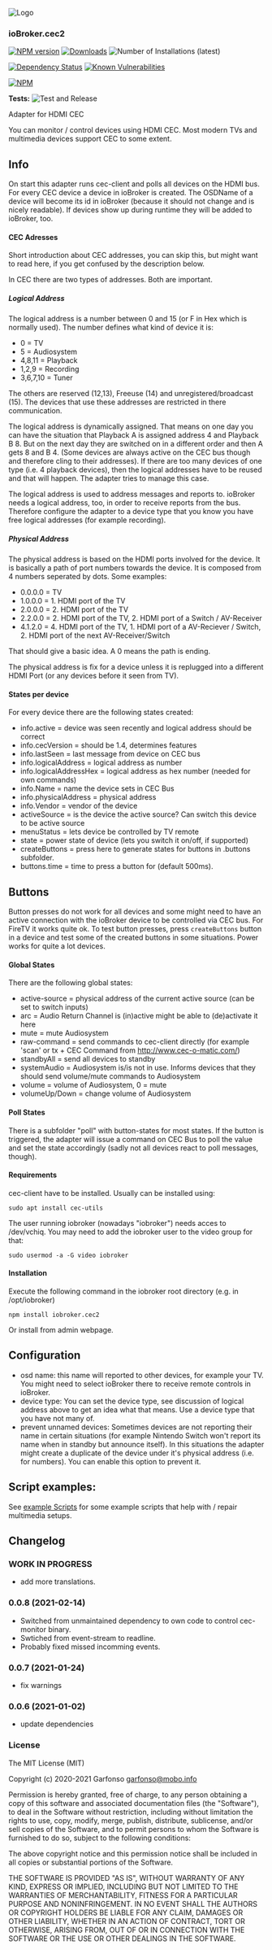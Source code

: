 ![Logo](admin/cec2.png)
### ioBroker.cec2

[![NPM version](http://img.shields.io/npm/v/iobroker.cec2.svg)](https://www.npmjs.com/package/iobroker.cec2)
[![Downloads](https://img.shields.io/npm/dm/iobroker.cec2.svg)](https://www.npmjs.com/package/iobroker.cec2)
![Number of Installations (latest)](http://iobroker.live/badges/cec2-installed.svg)
<!-- 
![Number of Installations (stable)](http://iobroker.live/badges/cec2-stable.svg)
-->
[![Dependency Status](https://status.david-dm.org/gh/iobroker-community-adapters/iobroker.cec2.svg)](https://david-dm.org/iobroker-community-adapters/iobroker.cec2)
[![Known Vulnerabilities](https://snyk.io/test/github/iobroker-community-adapters/ioBroker.cec2/badge.svg)](https://snyk.io/test/github/iobroker-community-adapters/ioBroker.cec2)

[![NPM](https://nodei.co/npm/iobroker.cec2.png?downloads=true)](https://nodei.co/npm/iobroker.cec2/)

**Tests:** ![Test and Release](https://github.com/iobroker-community-adapters/ioBroker.cec2/workflows/Test%20and%20Release/badge.svg)


Adapter for HDMI CEC

You can monitor / control devices using HDMI CEC. Most modern TVs and multimedia devices support CEC to some extent.

## Info

On start this adapter runs cec-client and polls all devices on the HDMI bus. For every CEC device a device in ioBroker
is created. The OSDName of a device will become its id in ioBroker (because it should not change and is nicely readable).
If devices show up during runtime they will be added to ioBroker, too.

#### CEC Adresses 

Short introduction about CEC addresses, you can skip this, but might want to read here, if you get confused by the description
below. 

In CEC there are two types of addresses. Both are important.

##### Logical Address

The logical address is a number between 0 and 15 (or F in Hex which is normally used). The number defines what kind of 
device it is: 
* 0 = TV
* 5 = Audiosystem
* 4,8,11 = Playback
* 1,2,9 = Recording
* 3,6,7,10 = Tuner

The others are reserved (12,13), Freeuse (14) and unregistered/broadcast (15). The devices that use these addresses are 
restricted in there communication.

The logical address is dynamically assigned. That means on one day you can have the situation that Playback A is assigned
address 4 and Playback B 8. But on the next day they are switched on in a different order and then A gets 8 and B 4. (Some devices
are always active on the CEC bus though and therefore cling to their addresses). If there are too many devices of one type
(i.e. 4 playback devices), then the logical addresses have to be reused and that will happen. The adapter tries to manage this case.

The logical address is used to address messages and reports to.
ioBroker needs a logical address, too, in order to receive reports from the bus. Therefore configure the adapter to a device type
that you know you have free logical addresses (for example recording). 

##### Physical Address

The physical address is based on the HDMI ports involved for the device. It is basically a path of port numbers towards 
the device. It is composed from 4 numbers seperated by dots. Some examples:
* 0.0.0.0 = TV
* 1.0.0.0 = 1. HDMI port of the TV
* 2.0.0.0 = 2. HDMI port of the TV
* 2.2.0.0 = 2. HDMI port of the TV, 2. HDMI port of a Switch / AV-Receiver
* 4.1.2.0 = 4. HDMI port of the TV, 1. HDMI port of a AV-Reciever / Switch, 2. HDMI port of the next AV-Receiver/Switch

That should give a basic idea. A 0 means the path is ending.

The physical address is fix for a device unless it is replugged into a different HDMI Port (or any devices before it seen from TV).

#### States per device 

For every device there are the following states created:

* info.active = device was seen recently and logical address should be correct
* info.cecVersion = should be 1.4, determines features
* info.lastSeen = last message from device on CEC bus
* info.logicalAddress = logical address as number
* info.logicalAddressHex = logical address as hex number (needed for own commands)
* info.Name = name the device sets in CEC Bus
* info.physicalAddress = physical address
* info.Vendor = vendor of the device
* activeSource = is the device the active source? Can switch this device to be active source
* menuStatus = lets device be controlled by TV remote
* state = power state of device (lets you switch it on/off, if supported)
* createButtons = press here to generate states for buttons in .buttons subfolder.
* buttons.time = time to press a button for (default 500ms).

## Buttons
Button presses do not work for all devices and some might need to have 
an active connection with the ioBroker device to be controlled via CEC bus.
For FireTV it works quite ok. 
To test button presses, press `createButtons` button in a device and test some of the
created buttons in some situations. Power works for quite a lot devices. 

#### Global States

There are the following global states:

* active-source = physical address of the current active source (can be set to switch inputs)
* arc = Audio Return Channel is (in)active might be able to (de)activate it here
* mute = mute Audiosystem
* raw-command = send commands to cec-client directly (for example 'scan' or tx + CEC Command from http://www.cec-o-matic.com/) 
* standbyAll = send all devices to standby
* systemAudio = Audiosystem is/is not in use. Informs devices that they should send volume/mute commands to Audiosystem
* volume = volume of Audiosystem, 0 = mute 
* volumeUp/Down = change volume of Audiosystem

#### Poll States

There is a subfolder "poll" with button-states for most states. If the button is triggered, the adapter will issue a 
command on CEC Bus to poll the value and set the state accordingly (sadly not all devices react to poll messages, though).

#### Requirements
cec-client have to be installed. Usually can be installed using:
```
sudo apt install cec-utils
```

The user running iobroker (nowadays "iobroker") needs acces to /dev/vchiq. You may need to add the iobroker user to the 
video group for that:
```
sudo usermod -a -G video iobroker
```

#### Installation
Execute the following command in the iobroker root directory (e.g. in /opt/iobroker)
```
npm install iobroker.cec2
```

Or install from admin webpage.


## Configuration

* osd name: this name will reported to other devices, for example your TV. You might need to select ioBroker there to receive remote controls in ioBroker.
* device type: You can set the device type, see discussion of logical address above to get an idea what that means. Use a device type that you have not many of.
* prevent unnamed devices: Sometimes devices are not reporting their name in certain situations (for example Nintendo Switch won't report its name when in standby but announce itself). In this situations the adapter might create a duplicate of the device under it's physical address (i.e. for numbers). You can enable this option to prevent it.  

## Script examples:

See [example Scripts](doc/ExampleScripts.md) for some example scripts that help with / repair multimedia setups.

## Changelog

<!--
	PLACEHOLDER for next version:
	## __WORK IN PROGRESS__
-->
### __WORK IN PROGRESS__
* add more translations.

### 0.0.8 (2021-02-14)
* Switched from unmaintained dependency to own code to control cec-monitor binary.
* Swtiched from event-stream to readline.
* Probably fixed missed incomming events.

### 0.0.7 (2021-01-24)
* fix warnings

### 0.0.6 (2021-01-02)
* update dependencies


### License
The MIT License (MIT)

Copyright (c) 2020-2021 Garfonso <garfonso@mobo.info>

Permission is hereby granted, free of charge, to any person obtaining a copy
of this software and associated documentation files (the "Software"), to deal
in the Software without restriction, including without limitation the rights
to use, copy, modify, merge, publish, distribute, sublicense, and/or sell
copies of the Software, and to permit persons to whom the Software is
furnished to do so, subject to the following conditions:

The above copyright notice and this permission notice shall be included in
all copies or substantial portions of the Software.

THE SOFTWARE IS PROVIDED "AS IS", WITHOUT WARRANTY OF ANY KIND, EXPRESS OR
IMPLIED, INCLUDING BUT NOT LIMITED TO THE WARRANTIES OF MERCHANTABILITY,
FITNESS FOR A PARTICULAR PURPOSE AND NONINFRINGEMENT. IN NO EVENT SHALL THE
AUTHORS OR COPYRIGHT HOLDERS BE LIABLE FOR ANY CLAIM, DAMAGES OR OTHER
LIABILITY, WHETHER IN AN ACTION OF CONTRACT, TORT OR OTHERWISE, ARISING FROM,
OUT OF OR IN CONNECTION WITH THE SOFTWARE OR THE USE OR OTHER DEALINGS IN
THE SOFTWARE.
